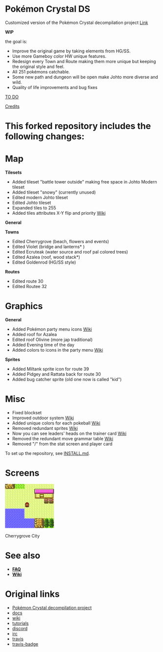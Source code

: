 # Pokémon Crystal DS

Customized version of the Pokémon Crystal decompilation project [Link](https://github.com/pret/pokecrystal/)

**WIP**

the goal is:
* Improve the original game by taking elements from HG/SS.
* Use more Gameboy color HW unique features.
* Redesign every Town and Route making them more unique but keeping the original style and feel.
* All 251 pokémons catchable.
* Some new path and dungeon will be open make Johto more diverse and wild.
* Quality of life improvements and bug fixes

[TO DO](https://github.com/DuckSalmon/pokecrystalDS/blob/master/TODO.md/)

[Credits](https://github.com/DuckSalmon/pokecrystalDS/blob/master/CREDITS.md/)

# This forked repository includes the following changes:

# Map

**Tilesets**
* Added tileset "battle tower outside" making free space in Johto Modern tileset
* Added tileset "snowy" (currently unused)
* Edited modern Johto tileset
* Edited Johto tileset
* Expanded tiles to 255
* Added tiles attributes X-Y flip and priority [Wiki](https://github.com/pret/pokecrystal/wiki/Allow-tiles-to-have-different-attributes-in-different-blocks-(including-X-and-Y-flip)/)

**General**

**Towns**
* Edited Cherrygrove (beach, flowers and events)
* Edited Violet      (bridge and lanterns* )
* Edited Ecruteak    (water source and roof pal colored trees)
* Edited Azalea      (roof, wood stack*)
* Edited Goldenrod   (HG/SS style)

**Routes**
* Edited route 30
* Edited Routee 32

# Graphics

**General**
* Added Pokémon party menu icons [Wiki](https://github.com/pret/pokecrystal/wiki/Add-a-new-party-menu-icon/)
* Added roof for Azalea
* Edited roof Olivine (more jap traditional)
* Added Evening time of the day
* Added colors to icons in the party menu [Wiki](https://github.com/pret/pokecrystal/wiki/Color-party-menu-icons-by-species/)

**Sprites**
* Added Miltank sprite icon for route 39
* Added Pidgey and Rattata back for route 30
* Added bug catcher sprite (old one now is called "kid")

# Misc

* Fixed blockset
* Improved outdoor system [Wiki](https://github.com/pret/pokecrystal/wiki/Improve-the-outdoor-sprite-system/)
* Added unique colors for each pokeball [Wiki](https://github.com/pret/pokecrystal/wiki/Use-unique-colors-for-each-thrown-Poké-Ball/)
* Removed redundant sprites [Wiki](https://github.com/pret/pokecrystal/wiki/Improve-the-outdoor-sprite-system#5-remove-the-now-redundant-variable-sprites/)
* Now you can see leaders' heads on the trainer card [Wiki](https://github.com/pret/pokecrystal/wiki/Show-the-tops-of-leaders-heads-on-the-trainer-card/)
* Removed the redundant move grammar table [Wiki](https://github.com/pret/pokecrystal/wiki/Remove-the-redundant-move-grammar-table/)
* Removed "/" from the stat screen and player card

To set up the repository, see [INSTALL.md](INSTALL.md).

# Screens

![Cherry](cherry.png)

Cherrygrove City

# See also

- [**FAQ**](https://github.com/DuckSalmon/pokecrystalDS/blob/master/FAQ.md/)
- [**Wiki**](https://github.com/pret/pokecrystal/wiki/) 

# Original links
- [Pokémon Crystal decompilation project](https://github.com/pret/pokecrystal/)
- [docs](https://pret.github.io/pokecrystal/)
- [wiki](https://github.com/pret/pokecrystal/wiki/)
- [tutorials](https://github.com/pret/pokecrystal/wiki/Tutorials/)
- [discord](https://discord.gg/d5dubZ3)
- [irc](https://kiwiirc.com/client/irc.freenode.net/?#pret)
- [travis](https://travis-ci.org/pret/pokecrystal)
- [travis-badge](https://travis-ci.org/pret/pokecrystal.svg?branch=master)
